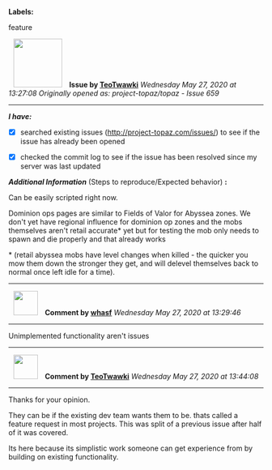 **Labels:**

feature



<a href="https://github.com/TeoTwawki"><img src="https://avatars0.githubusercontent.com/u/6871475?v=4" width="96" height="96" hspace="10"></img></a> **Issue by [TeoTwawki](https://github.com/TeoTwawki)**
_Wednesday May 27, 2020 at 13:27:08_
_Originally opened as: project-topaz/topaz - Issue 659_

----

<!-- place 'x' mark between square [] brackets to checkmark box -->
**_I have:_**

- [x] searched existing issues (http://project-topaz.com/issues/) to see if the issue has already been opened
- [x] checked the commit log to see if the issue has been resolved since my server was last updated

**_Additional Information_** (Steps to reproduce/Expected behavior) **:** 

Can be easily scripted right now.

Dominion ops pages are similar to Fields of Valor for Abyssea zones. We don't yet have regional influence for dominion op zones and the mobs themselves aren't retail accurate\* yet but for testing the mob only needs to spawn and die properly and that already works

\* (retail abyssea mobs have level changes when killed - the quicker you mow them down the stronger they get, and will delevel themselves back to normal once left idle for a time).


----
<a href="https://github.com/whasf"><img src="https://avatars3.githubusercontent.com/u/6373706?v=4" width="48" height="48" hspace="10"></img></a> **Comment by [whasf](https://github.com/whasf)**
_Wednesday May 27, 2020 at 13:29:46_

----

Unimplemented functionality aren't issues


----
<a href="https://github.com/TeoTwawki"><img src="https://avatars0.githubusercontent.com/u/6871475?v=4" width="48" height="48" hspace="10"></img></a> **Comment by [TeoTwawki](https://github.com/TeoTwawki)**
_Wednesday May 27, 2020 at 13:44:08_

----

Thanks for your opinion.

They can be if the existing dev team wants them to be. thats called a feature request in most projects. This was split of a previous issue after half of it was covered.

Its here because its simplistic work someone can get experience from by building on existing functionality.
